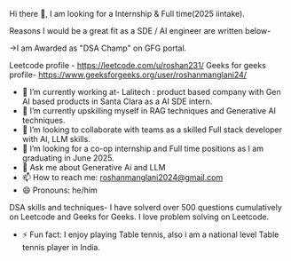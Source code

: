 Hi there 👋, I am looking for a Internship & Full time(2025 iintake).

Reasons I would be a great fit as a SDE / AI engineer are written below-

->I am Awarded as "DSA Champ" on GFG portal.

Leetcode profile - https://leetcode.com/u/roshan231/
Geeks for geeks profile- https://www.geeksforgeeks.org/user/roshanmanglani24/

- 🔭 I’m currently working at- Lalitech : product based company with Gen AI based products in Santa Clara as a AI SDE intern.
- 🌱 I’m currently upskilling myself in RAG techniques and Generative AI techniques.
- 👯 I’m looking to collaborate with teams as a skilled Full stack developer with AI, LLM skills.
- 🤔 I’m looking for a co-op internship and Full time positions as I am graduating in June 2025.
- 💬 Ask me about Generative Ai and LLM
- 📫 How to reach me: roshanmanglani2024@gmail.com
- 😄 Pronouns: he/him

DSA skills and techniques- I have solverd over 500 questions cumulatively on Leetcode and Geeks for Geeks.
I love problem solving on Leetcode.

- ⚡ Fun fact: I enjoy playing Table tennis, also i am a national level Table tennis player in India.



